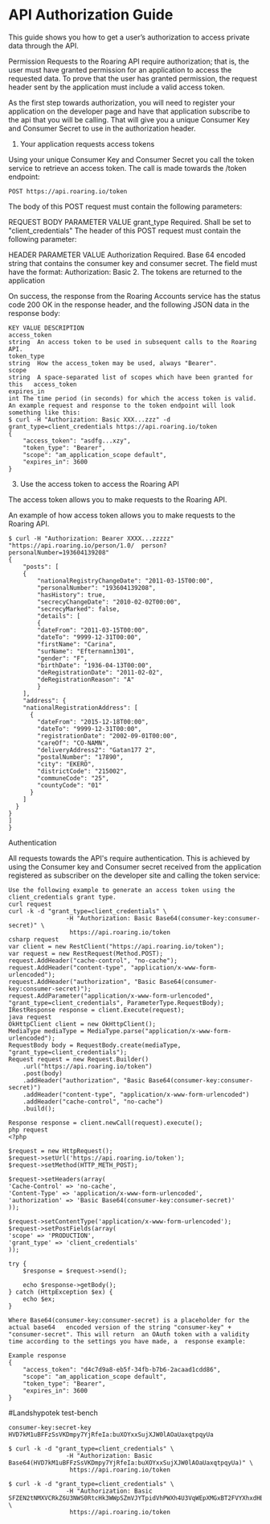 # API Authorization Guide

This guide shows you how to get a user’s authorization to access private data through the API.

Permission
Requests to the Roaring API require authorization; that is, the user must have granted permission for an application to access the requested data. To prove that the user has granted permission, the request header sent by the application must include a valid access token.

As the first step towards authorization, you will need to register your application on the developer page and have that application subscribe to the api that you will be calling. That will give you a unique Consumer Key and Consumer Secret to use in the authorization header.

1. Your application requests access tokens

Using your unique Consumer Key and Consumer Secret you call the token service to retrieve an access token. The call is made towards the /token endpoint:

	POST https://api.roaring.io/token

The body of this POST request must contain the following parameters:

REQUEST BODY PARAMETER	VALUE
grant_type	Required. Shall be set to "client_credentials"
The header of this POST request must contain the following parameter:

HEADER PARAMETER	VALUE
Authorization	Required. Base 64 encoded string that contains the consumer key and consumer secret. The field must have the format: Authorization: Basic
2. The tokens are returned to the application

On success, the response from the Roaring Accounts service has the status code 200 OK in the response header, and the following JSON data in the response body:

	KEY	VALUE DESCRIPTION
	access_token
	string	An access token to be used in subsequent calls to the Roaring API.
	token_type 
	string	How the access_token may be used, always "Bearer".
	scope 
	string	A space-separated list of scopes which have been granted for this 	access_token
	expires_in 
	int	The time period (in seconds) for which the access token is valid.
	An example request and response to the token endpoint will look something like this:
	$ curl -H "Authorization: Basic XXX...zzz" -d grant_type=client_credentials https://api.roaring.io/token 
	{
  		"access_token": "asdfg...xzy", 
  		"token_type": "Bearer", 
  		"scope": "am_application_scope default", 
  		"expires_in": 3600
	}
3. Use the access token to access the Roaring API

The access token allows you to make requests to the Roaring API.

An example of how access token allows you to make requests to the Roaring API.

	$ curl -H "Authorization: Bearer XXXX...zzzzz" "https://api.roaring.io/person/1.0/	person?personalNumber=193604139208"
	{
  		"posts": [
    	{
      		"nationalRegistryChangeDate": "2011-03-15T00:00",
      		"personalNumber": "193604139208",
      		"hasHistory": true,
      		"secrecyChangeDate": "2010-02-02T00:00",
      		"secrecyMarked": false,
      		"details": [
        	{
          	"dateFrom": "2011-03-15T00:00",
          	"dateTo": "9999-12-31T00:00",
          	"firstName": "Carina",
          	"surName": "Efternamn1301",
          	"gender": "F",
          	"birthDate": "1936-04-13T00:00",
          	"deRegistrationDate": "2011-02-02",
          	"deRegistrationReason": "A"
        	}
      	],
      	"address": {
        "nationalRegistrationAddress": [
          {
            "dateFrom": "2015-12-18T00:00",
            "dateTo": "9999-12-31T00:00",
            "registrationDate": "2002-09-01T00:00",
            "careOf": "CO-NAMN",
            "deliveryAddress2": "Gatan177 2",
            "postalNumber": "17890",
            "city": "EKERÖ",
            "districtCode": "215002",
            "communeCode": "25",
            "countyCode": "01"
          }
        ]
      }
    }
  	]
	}
Authentication

All requests towards the API's require authentication. This is achieved by using the Consumer key and Consumer secret received from the application registered as subscriber on the developer site and calling the token service:

	Use the following example to generate an access token using the client_credentials grant type.
	curl request
	curl -k -d "grant_type=client_credentials" \
                    -H "Authorization: Basic Base64(consumer-key:consumer-secret)" \
                     https://api.roaring.io/token
	csharp request
	var client = new RestClient("https://api.roaring.io/token");
	var request = new RestRequest(Method.POST);
	request.AddHeader("cache-control", "no-cache");
	request.AddHeader("content-type", "application/x-www-form-urlencoded");
	request.AddHeader("authorization", "Basic Base64(consumer-key:consumer-secret)");
	request.AddParameter("application/x-www-form-urlencoded", 	"grant_type=client_credentials", ParameterType.RequestBody);
	IRestResponse response = client.Execute(request);                        
	java request
	OkHttpClient client = new OkHttpClient();
	MediaType mediaType = MediaType.parse("application/x-www-form-urlencoded");
	RequestBody body = RequestBody.create(mediaType, "grant_type=client_credentials");
	Request request = new Request.Builder()
  		.url("https://api.roaring.io/token")
  		.post(body)
  		.addHeader("authorization", "Basic Base64(consumer-key:consumer-secret)")
  		.addHeader("content-type", "application/x-www-form-urlencoded")
  		.addHeader("cache-control", "no-cache")
  		.build();

	Response response = client.newCall(request).execute();
	php request
	<?php

	$request = new HttpRequest();
	$request->setUrl('https://api.roaring.io/token');
	$request->setMethod(HTTP_METH_POST);

	$request->setHeaders(array(
  	'Cache-Control' => 'no-cache',
  	'Content-Type' => 'application/x-www-form-urlencoded',
  	'authorization' => 'Basic Base64(consumer-key:consumer-secret)'
	));

	$request->setContentType('application/x-www-form-urlencoded');
	$request->setPostFields(array(
  	'scope' => 'PRODUCTION',
  	'grant_type' => 'client_credentials'
	));

	try {
  		$response = $request->send();

  		echo $response->getBody();
	} catch (HttpException $ex) {
  		echo $ex;
	}
	                           
	Where Base64(consumer-key:consumer-secret) is a placeholder for the actual base64 	encoded version of the string "consumer-key" + "consumer-secret". This will return 	an OAuth token with a validity time according to the settings you have made, a 	response example:

	Example response
	{
   		"access_token": "d4c7d9a8-eb5f-34fb-b7b6-2acaad1cdd86",
   		"scope": "am_application_scope default",
   		"token_type": "Bearer",
   		"expires_in": 3600
	}
	
#Landshypotek test-bench

	consumer-key:secret-key HVD7kM1uBFFzSsVKDmpy7YjRfeIa:buXOYxxSujXJW0lAOaUaxqtpqyUa
	
	$ curl -k -d "grant_type=client_credentials" \
                    -H "Authorization: Basic Base64(HVD7kM1uBFFzSsVKDmpy7YjRfeIa:buXOYxxSujXJW0lAOaUaxqtpqyUa)" \
                     https://api.roaring.io/token
                     
    $ curl -k -d "grant_type=client_credentials" \
                    -H "Authorization: Basic SFZEN2tNMXVCRkZ6U3NWS0RtcHk3WWpSZmVJYTpidVhPWXh4U3VqWEpXMGxBT2FVYXhxdHBxeVVh" \
                     https://api.roaring.io/token
                     
                     
                     
                 